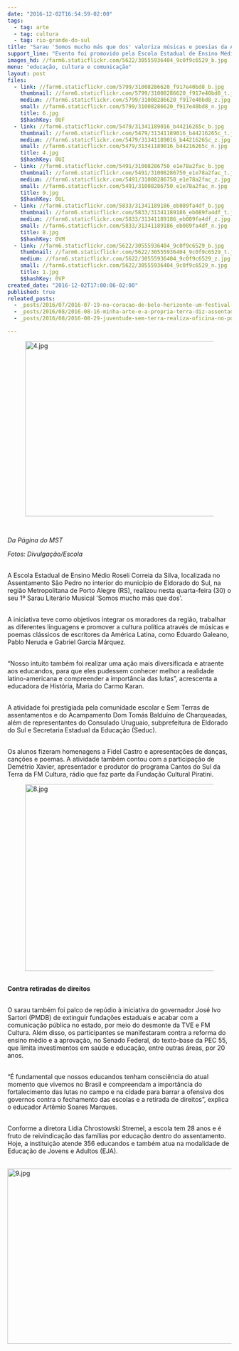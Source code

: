 ```yaml
---
date: "2016-12-02T16:54:59-02:00"
tags:
  - tag: arte
  - tag: cultura
  - tag: rio-grande-do-sul
title: "Sarau 'Somos mucho más que dos' valoriza músicas e poesias da América Latina"
support_line: "Evento foi promovido pela Escola Estadual de Ensino Médio Roseli Correia da Silva, localizada no Assentamento São Pedro, município de Eldorado do Sul "
images_hd: //farm6.staticflickr.com/5622/30555936404_9c0f9c6529_b.jpg
menu: "educação, cultura e comunicação"
layout: post
files:
  - link: //farm6.staticflickr.com/5799/31008286620_f917e40bd8_b.jpg
    thumbnail: //farm6.staticflickr.com/5799/31008286620_f917e40bd8_t.jpg
    medium: //farm6.staticflickr.com/5799/31008286620_f917e40bd8_z.jpg
    small: //farm6.staticflickr.com/5799/31008286620_f917e40bd8_n.jpg
    title: 6.jpg
    $$hashKey: 0UF
  - link: //farm6.staticflickr.com/5479/31341189016_b44216265c_b.jpg
    thumbnail: //farm6.staticflickr.com/5479/31341189016_b44216265c_t.jpg
    medium: //farm6.staticflickr.com/5479/31341189016_b44216265c_z.jpg
    small: //farm6.staticflickr.com/5479/31341189016_b44216265c_n.jpg
    title: 4.jpg
    $$hashKey: 0UI
  - link: //farm6.staticflickr.com/5491/31008286750_e1e78a2fac_b.jpg
    thumbnail: //farm6.staticflickr.com/5491/31008286750_e1e78a2fac_t.jpg
    medium: //farm6.staticflickr.com/5491/31008286750_e1e78a2fac_z.jpg
    small: //farm6.staticflickr.com/5491/31008286750_e1e78a2fac_n.jpg
    title: 9.jpg
    $$hashKey: 0UL
  - link: //farm6.staticflickr.com/5833/31341189186_eb089fa4df_b.jpg
    thumbnail: //farm6.staticflickr.com/5833/31341189186_eb089fa4df_t.jpg
    medium: //farm6.staticflickr.com/5833/31341189186_eb089fa4df_z.jpg
    small: //farm6.staticflickr.com/5833/31341189186_eb089fa4df_n.jpg
    title: 8.jpg
    $$hashKey: 0VM
  - link: //farm6.staticflickr.com/5622/30555936404_9c0f9c6529_b.jpg
    thumbnail: //farm6.staticflickr.com/5622/30555936404_9c0f9c6529_t.jpg
    medium: //farm6.staticflickr.com/5622/30555936404_9c0f9c6529_z.jpg
    small: //farm6.staticflickr.com/5622/30555936404_9c0f9c6529_n.jpg
    title: 1.jpg
    $$hashKey: 0VP
created_date: "2016-12-02T17:00:06-02:00"
published: true
releated_posts:
  - _posts/2016/07/2016-07-19-no-coracao-de-belo-horizonte-um-festival-gratuito-de-arte-e-cultura-popular.md
  - _posts/2016/08/2016-08-16-minha-arte-e-a-propria-terra-diz-assentado-durante-feira-na-bahia.md
  - _posts/2016/08/2016-08-29-juventude-sem-terra-realiza-oficina-no-pontal-do-paranapanema.md

---
```

<figure class="image"><img alt="4.jpg" height="394" src="//farm6.staticflickr.com/5479/31341189016_b44216265c_b.jpg" width="700" />
<figcaption></figcaption>
</figure>

<p>&nbsp;</p>

<p><em>Da P&aacute;gina do MST</em></p>

<p><em>Fotos: Divulga&ccedil;&atilde;o/Escola</em></p>

<p><br />
A Escola Estadual de Ensino M&eacute;dio Roseli Correia da Silva, localizada no Assentamento S&atilde;o Pedro no interior do munic&iacute;pio de Eldorado do Sul, na regi&atilde;o Metropolitana de Porto Alegre (RS), realizou nesta quarta-feira (30) o seu 1&ordm; Sarau Liter&aacute;rio Musical &#39;Somos mucho m&aacute;s que dos&#39;.</p>

<p><br />
A iniciativa teve como objetivos integrar os moradores da regi&atilde;o, trabalhar as diferentes linguagens e promover a cultura pol&iacute;tica atrav&eacute;s de m&uacute;sicas e poemas cl&aacute;ssicos de escritores da Am&eacute;rica Latina, como Eduardo Galeano, Pablo Neruda e Gabriel Garcia M&aacute;rquez.</p>

<p><br />
&ldquo;Nosso intuito tamb&eacute;m foi realizar uma a&ccedil;&atilde;o mais diversificada e atraente aos educandos, para que eles pudessem conhecer melhor a realidade latino-americana e compreender a import&acirc;ncia das lutas&rdquo;, acrescenta a educadora de Hist&oacute;ria, Maria do Carmo Karan.</p>

<p><br />
A atividade foi prestigiada pela comunidade escolar e Sem Terras de assentamentos e do Acampamento Dom Tom&aacute;s Baldu&iacute;no de Charqueadas, al&eacute;m de representantes do Consulado Uruguaio, subprefeitura de Eldorado do Sul e Secretaria Estadual da Educa&ccedil;&atilde;o (Seduc).</p>

<p><br />
Os alunos fizeram homenagens a Fidel Castro e apresenta&ccedil;&otilde;es de dan&ccedil;as, can&ccedil;&otilde;es e poemas. A atividade tamb&eacute;m contou com a participa&ccedil;&atilde;o de Dem&eacute;trio Xavier, apresentador e produtor do programa Cantos do Sul da Terra da FM Cultura, r&aacute;dio que faz parte da Funda&ccedil;&atilde;o Cultural Piratini.</p>

<figure class="image"><img alt="8.jpg" height="420" src="//farm6.staticflickr.com/5833/31341189186_eb089fa4df_b.jpg" width="700" />
<figcaption></figcaption>
</figure>

<p><br />
<strong>Contra retiradas de direitos</strong></p>

<p><br />
O sarau tamb&eacute;m foi palco de rep&uacute;dio &agrave; iniciativa do governador Jos&eacute; Ivo Sartori (PMDB) de extinguir funda&ccedil;&otilde;es estaduais e acabar com a comunica&ccedil;&atilde;o p&uacute;blica no estado, por meio do desmonte da TVE e FM Cultura. Al&eacute;m disso, os participantes se manifestaram contra a reforma do ensino m&eacute;dio e a aprova&ccedil;&atilde;o, no Senado Federal, do texto-base da PEC 55, que limita investimentos em sa&uacute;de e educa&ccedil;&atilde;o, entre outras &aacute;reas, por 20 anos.</p>

<p><br />
&ldquo;&Eacute; fundamental que nossos educandos tenham consci&ecirc;ncia do atual momento que vivemos no Brasil e compreendam a import&acirc;ncia do fortalecimento das lutas no campo e na cidade para barrar a ofensiva dos governos contra o fechamento das escolas e a retirada de direitos&rdquo;, explica o educador Art&ecirc;mio Soares Marques.</p>

<p><br />
Conforme a diretora Lidia Chrostowski Stremel, a escola tem 28 anos e &eacute; fruto de reivindica&ccedil;&atilde;o das fam&iacute;lias por educa&ccedil;&atilde;o dentro do assentamento. Hoje, a institui&ccedil;&atilde;o atende 356 educandos e tamb&eacute;m atua na modalidade de Educa&ccedil;&atilde;o de Jovens e Adultos (EJA).</p>

<p><br />
<img alt="9.jpg" height="394" src="//farm6.staticflickr.com/5491/31008286750_e1e78a2fac_b.jpg" width="700" /></p>
